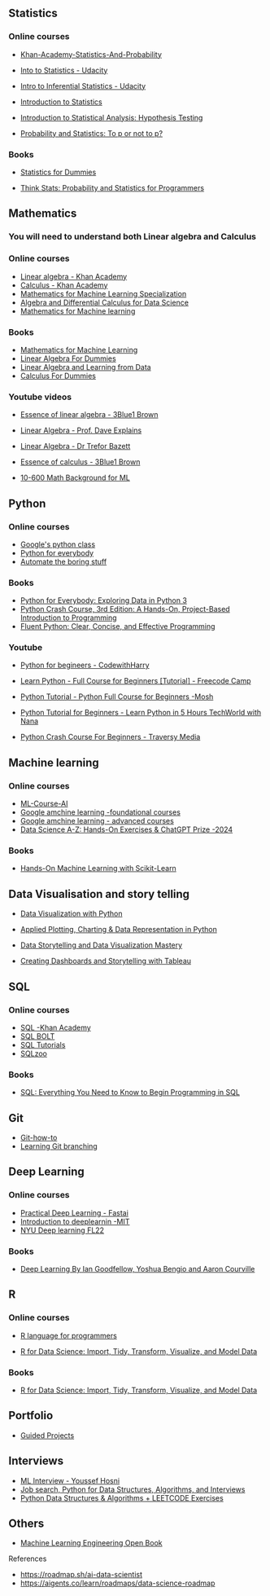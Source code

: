 ## Statistics
### Online courses
- [Khan-Academy-Statistics-And-Probability](https://www.khanacademy.org/math/statistics-probability)

- [Into to Statistics - Udacity](https://www.udacity.com/course/intro-to-statistics--st101)

- [Intro to Inferential Statistics - Udacity](https://www.udacity.com/course/intro-to-inferential-statistics--ud201)
- [Introduction to Statistics](https://www.coursera.org/learn/stanford-statistics?irclickid=w5ezT20LtxyKWXiVqWUrNT83UkHTaZTVkQQ3Uw0&irgwc=1&utm_medium=partners&utm_source=impact&utm_campaign=4863057&utm_content=b2c#syllabus)

- [Introduction to Statistical Analysis: Hypothesis Testing](https://www.coursera.org/learn/statistical-analysis-hypothesis-testing-sas?irclickid=w5ezT20LtxyKWXiVqWUrNT83UkHTaZX1kQQ3Uw0&irgwc=1&utm_medium=partners&utm_source=impact&utm_campaign=4863057&utm_content=b2c#syllabus)

- [Probability and Statistics: To p or not to p?](https://www.coursera.org/learn/probability-statistics?irclickid=w5ezT20LtxyKWXiVqWUrNT83UkHTae0ZkQQ3Uw0&irgwc=1&utm_medium=partners&utm_source=impact&utm_campaign=4863057&utm_content=b2c#syllabus)

### Books
- [Statistics for Dummies](https://www.amazon.co.uk/Statistics-Dummies-2nd-Lifestyle/dp/1119293529/)

- [Think Stats: Probability and Statistics for Programmers](https://greenteapress.com/wp/think-stats-2e/)


## Mathematics
### You will need to understand both Linear algebra and Calculus
### Online courses
- [Linear algebra - Khan Academy](https://www.khanacademy.org/math/linear-algebra)
- [Calculus - Khan Academy](https://www.khanacademy.org/math/calculus-1)
- [Mathematics for Machine Learning Specialization](https://www.coursera.org/specializations/mathematics-machine-learning?irclickid=w5ezT20LtxyKWXiVqWUrNT83UkHTacw1kQQ3Uw0&irgwc=1&utm_medium=partners&utm_source=impact&utm_campaign=4863057&utm_content=b2c#courses)
- [Algebra and Differential Calculus for Data Science](https://www.coursera.org/learn/algebra-and-differential-calculus-for-data-science?irclickid=w5ezT20LtxyKWXiVqWUrNT83UkHTaZ1lkQQ3Uw0&irgwc=1&utm_medium=partners&utm_source=impact&utm_campaign=4863057&utm_content=b2c#syllabus)
- [Mathematics for Machine learning](https://mml-book.github.io/)

### Books
- [Mathematics for Machine Learning](https://www.amazon.co.uk/Mathematics-Machine-Learning-Peter-Deisenroth/dp/110845514X)
- [Linear Algebra For Dummies](https://www.amazon.co.uk/Linear-Algebra-Dummies-Mary-Sterling/dp/0470430907)
- [Linear Algebra and Learning from Data](https://www.amazon.co.uk/Linear-Algebra-Learning-Gilbert-Strang/dp/0692196382)
- [Calculus For Dummies ](https://www.amazon.co.uk/Calculus-Dummies-Lifestyle-Mark-Ryan/dp/1119293499)


### Youtube videos
- [Essence of linear algebra - 3Blue1 Brown](https://www.youtube.com/playlist?list=PLZHQObOWTQDPD3MizzM2xVFitgF8hE_ab)
- [Linear Algebra - Prof. Dave Explains](https://www.youtube.com/playlist?list=PLybg94GvOJ9En46TNCXL2n6SiqRc_iMB8)
- [Linear Algebra - Dr Trefor Bazett](https://www.youtube.com/playlist?list=PLHXZ9OQGMqxfUl0tcqPNTJsb7R6BqSLo6)

- [Essence of calculus - 3Blue1 Brown](https://www.youtube.com/playlist?list=PLZHQObOWTQDMsr9K-rj53DwVRMYO3t5Yr)

- [10-600 Math Background for ML](https://www.youtube.com/watch?v=7MN3OP1IYk8&list=PL7y-1rk2cCsA339crwXMWUaBRuLBvPBCg)


## Python
### Online courses
- [Google's python class](https://developers.google.com/edu/python)
- [Python for everybody](https://www.py4e.com/)
- [Automate the boring stuff](https://automatetheboringstuff.com/)

### Books
- [Python for Everybody: Exploring Data in Python 3](https://www.amazon.co.uk/Python-Everybody-Exploring-Data-ebook/dp/B01IA5VIFM)
- [Python Crash Course, 3rd Edition: A Hands-On, Project-Based Introduction to Programming](https://www.amazon.co.uk/Python-Crash-Course-Eric-Matthes-ebook/dp/B09WJX22TV)
- [Fluent Python: Clear, Concise, and Effective Programming](https://www.amazon.co.uk/Fluent-Python-Concise-Effective-Programming/dp/1492056359/)

### Youtube
- [Python for begineers - CodewithHarry](https://www.youtube.com/playlist?list=PLu0W_9lII9agwh1XjRt242xIpHhPT2llg)

- [Learn Python - Full Course for Beginners [Tutorial] - Freecode Camp](https://www.youtube.com/watch?v=rfscVS0vtbw)

- [Python Tutorial - Python Full Course for Beginners -Mosh](https://www.youtube.com/watch?v=_uQrJ0TkZlc)

- [Python Tutorial for Beginners - Learn Python in 5 Hours TechWorld with Nana](https://www.youtube.com/watch?v=t8pPdKYpowI)

- [Python Crash Course For Beginners - Traversy Media
](https://www.youtube.com/watch?v=JJmcL1N2KQs)


## Machine learning
### Online courses
- [ML-Course-AI](https://mlcourse.ai/book/topic01/topic01_intro.html)
- [Google amchine learning -foundational courses](https://developers.google.com/machine-learning/foundational-courses)
- [Google amchine learning - advanced courses](https://developers.google.com/machine-learning/advanced-courses)
- [Data Science A-Z: Hands-On Exercises & ChatGPT Prize -2024](https://www.udemy.com/course/datascience)

### Books
- [Hands-On Machine Learning with Scikit-Learn](https://www.amazon.co.uk/Hands-Machine-Learning-Scikit-Learn-TensorFlow/dp/1098125975)


## Data Visualisation and story telling
- [Data Visualization with Python](https://www.coursera.org/learn/python-for-data-visualization)
- [Applied Plotting, Charting & Data Representation in Python](https://www.coursera.org/learn/python-plotting)

- [Data Storytelling and Data Visualization Mastery](https://www.udemy.com/course/mastering-the-art-of-data-visualization-2020/)

- [Creating Dashboards and Storytelling with Tableau](https://www.coursera.org/learn/dataviz-dashboards)

## SQL
### Online courses
- [SQL -Khan Academy](https://www.khanacademy.org/computing/computer-programming/sql)<br>
- [SQL BOLT](https://sqlbolt.com/) <br>
- [SQL Tutorials](https://www.sqltutorial.org/) <br>
- [SQLzoo](https://sqlzoo.net/wiki/SQL_Tutorial) <br>

### Books
- [SQL: Everything You Need to Know to Begin Programming in SQL](https://www.amazon.co.uk/dp/1712962493)

## Git
 - [Git-how-to](https://githowto.com/)
 - [Learning Git branching](https://learngitbranching.js.org/)

## Deep Learning
### Online courses
- [Practical Deep Learning - Fastai](https://course.fast.ai/)
- [Introduction to deeplearnin -MIT](http://introtodeeplearning.com/)
- [NYU Deep learning FL22](https://www.youtube.com/playlist?list=PLLHTzKZzVU9d_3TcHbyiAjl5qCbpJR-o0)


### Books
- [Deep Learning By Ian Goodfellow, Yoshua Bengio and Aaron Courville](https://www.deeplearningbook.org/)

## R
### Online courses
- [R language for programmers](https://www.johndcook.com/blog/r_language_for_programmers/)

- [R for Data Science: Import, Tidy, Transform, Visualize, and Model Data](https://r4ds.hadley.nz/)

### Books
- [R for Data Science: Import, Tidy, Transform, Visualize, and Model Data](https://www.amazon.co.uk/Data-Science-Transform-Visualize-Model/dp/1492097403)


## Portfolio
- [Guided Projects](https://github.com/youssefHosni/Awesome-AI-Data-Guided-Projects?tab=readme-ov-file)

## Interviews
- [ML Interview - Youssef Hosni](https://www.linkedin.com/feed/update/urn:li:activity:7193990960748314626/)
- [Job search, Python for Data Structures, Algorithms, and Interviews](https://www.udemy.com/course/python-for-data-structures-algorithms-and-interviews)
- [Python Data Structures & Algorithms + LEETCODE Exercises](https://www.udemy.com/course/data-structures-algorithms-python)

## Others
- [Machine Learning Engineering Open Book](https://github.com/stas00/ml-engineering?tab=readme-ov-file#machine-learning-engineering-open-book)


References
- https://roadmap.sh/ai-data-scientist
- https://aigents.co/learn/roadmaps/data-science-roadmap
